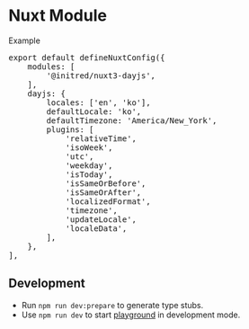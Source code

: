 # Nuxt Module
Example
<pre>
export default defineNuxtConfig({
    modules: [
        '@initred/nuxt3-dayjs',
    ],
    dayjs: {
        locales: ['en', 'ko'],
        defaultLocale: 'ko',
        defaultTimezone: 'America/New_York',
        plugins: [
            'relativeTime',
            'isoWeek',
            'utc',
            'weekday',
            'isToday',
            'isSameOrBefore',
            'isSameOrAfter',
            'localizedFormat',
            'timezone',
            'updateLocale',
            'localeData',
        ],
    },   
],
</pre>


## Development

- Run `npm run dev:prepare` to generate type stubs.
- Use `npm run dev` to start [playground](./playground) in development mode.
